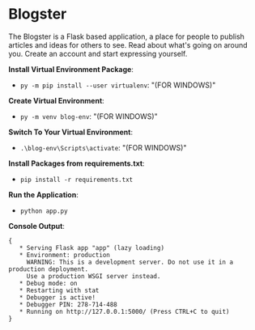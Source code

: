 # Blogster
The Blogster is a Flask based application, a place for people to publish articles and ideas for others to see. Read about what's going on around you. Create an account and start expressing yourself.

**Install Virtual Environment Package**:
- `py -m pip install --user virtualenv`: "(FOR WINDOWS)"

**Create Virtual Environment**:
- `py -m venv blog-env`: "(FOR WINDOWS)"

**Switch To Your Virtual Environment**:
- `.\blog-env\Scripts\activate`: "(FOR WINDOWS)"

**Install Packages from requirements.txt**:
- `pip install -r requirements.txt`

**Run the Application**:
- `python app.py`



**Console Output**:
```
{
   * Serving Flask app "app" (lazy loading)
   * Environment: production
     WARNING: This is a development server. Do not use it in a production deployment.
     Use a production WSGI server instead.
   * Debug mode: on
   * Restarting with stat
   * Debugger is active!
   * Debugger PIN: 278-714-488
   * Running on http://127.0.0.1:5000/ (Press CTRL+C to quit)
}
```
